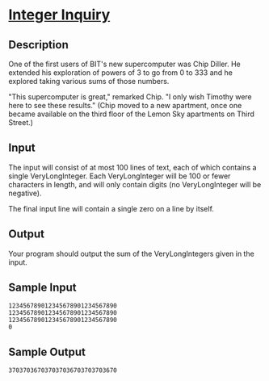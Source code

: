# [Integer Inquiry](http://poj.org/problem?id=1503)

## Description

One of the first users of BIT's new supercomputer was Chip Diller. He extended his exploration of powers of 3 to go from 0 to 333 and he explored taking various sums of those numbers. 

"This supercomputer is great," remarked Chip. "I only wish Timothy were here to see these results." (Chip moved to a new apartment, once one became available on the third floor of the Lemon Sky apartments on Third Street.) 

## Input

The input will consist of at most 100 lines of text, each of which contains a single VeryLongInteger. Each VeryLongInteger will be 100 or fewer characters in length, and will only contain digits (no VeryLongInteger will be negative). 

The final input line will contain a single zero on a line by itself. 

## Output

Your program should output the sum of the VeryLongIntegers given in the input.

## Sample Input
```
123456789012345678901234567890
123456789012345678901234567890
123456789012345678901234567890
0
```

## Sample Output
```
370370367037037036703703703670
```
